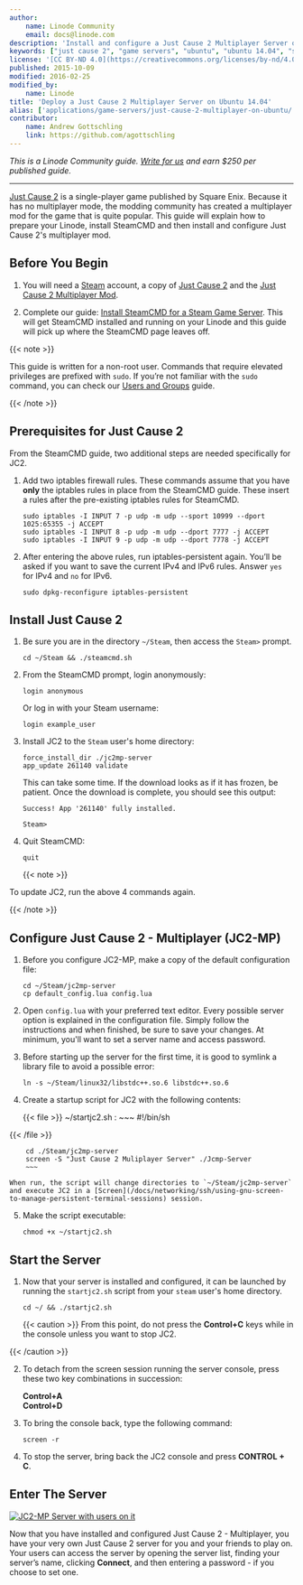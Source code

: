 ```yaml
---
author:
    name: Linode Community
    email: docs@linode.com
description: 'Install and configure a Just Cause 2 Multiplayer Server on Ubuntu 14.04.'
keywords: ["just cause 2", "game servers", "ubuntu", "ubuntu 14.04", "steamcmd", "steam", "multiplayer game server"]
license: '[CC BY-ND 4.0](https://creativecommons.org/licenses/by-nd/4.0)'
published: 2015-10-09
modified: 2016-02-25
modified_by:
    name: Linode
title: 'Deploy a Just Cause 2 Multiplayer Server on Ubuntu 14.04'
alias: ['applications/game-servers/just-cause-2-multiplayer-on-ubuntu/','applications/game-servers/deploy-just-cause-2-multiplayer-server-on-ubuntu/']
contributor:
    name: Andrew Gottschling
    link: https://github.com/agottschling
---
```


*This is a Linode Community guide. [Write for us](/docs/contribute) and earn $250 per published guide.*

<hr>

[Just Cause 2](http://www.justcause2.com/) is a single-player game published by Square Enix. Because it has no multiplayer mode, the modding community has created a multiplayer mod for the game that is quite popular. This guide will explain how to prepare your Linode, install SteamCMD and then install and configure Just Cause 2's multiplayer mod.

## Before You Begin

1.  You will need a [Steam](http://store.steampowered.com) account, a copy of [Just Cause 2](http://store.steampowered.com/app/8190/) and the [Just Cause 2 Multiplayer Mod](http://store.steampowered.com/app/259080/).

2.  Complete our guide: [Install SteamCMD for a Steam Game Server](/docs/applications/game-servers/install-steamcmd-for-a-steam-game-server). This will get SteamCMD installed and running on your Linode and this guide will pick up where the SteamCMD page leaves off.

{{< note >}}

This guide is written for a non-root user. Commands that require elevated privileges are prefixed with `sudo`. If you’re not familiar with the `sudo` command, you can check our [Users and Groups](/docs/tools-reference/linux-users-and-groups) guide.

{{< /note >}}

## Prerequisites for Just Cause 2

From the SteamCMD guide, two additional steps are needed specifically for JC2.

1.  Add two iptables firewall rules. These commands assume that you have **only** the iptables rules in place from the SteamCMD guide. These insert a rules after the pre-existing iptables rules for SteamCMD.

        sudo iptables -I INPUT 7 -p udp -m udp --sport 10999 --dport 1025:65355 -j ACCEPT
        sudo iptables -I INPUT 8 -p udp -m udp --dport 7777 -j ACCEPT
        sudo iptables -I INPUT 9 -p udp -m udp --dport 7778 -j ACCEPT

2.  After entering the above rules, run iptables-persistent again. You’ll be asked if you want to save the current IPv4 and IPv6 rules. Answer `yes` for IPv4 and `no` for IPv6.

        sudo dpkg-reconfigure iptables-persistent

## Install Just Cause 2

1.  Be sure you are in the directory `~/Steam`, then access the `Steam>` prompt.

        cd ~/Steam && ./steamcmd.sh

2.  From the SteamCMD prompt, login anonymously:

        login anonymous

    Or log in with your Steam username:

        login example_user

3.  Install JC2 to the `Steam` user's home directory:

        force_install_dir ./jc2mp-server
        app_update 261140 validate

    This can take some time. If the download looks as if it has frozen, be patient. Once the download is complete, you should see this output:

        Success! App '261140' fully installed.

        Steam>

4.  Quit SteamCMD:

        quit

    {{< note >}}

To update JC2, run the above 4 commands again.

{{< /note >}}

## Configure Just Cause 2 - Multiplayer (JC2-MP)

1.  Before you configure JC2-MP, make a copy of the default configuration file:

        cd ~/Steam/jc2mp-server
        cp default_config.lua config.lua

2.  Open `config.lua` with your preferred text editor. Every possible server option is explained in the configuration file. Simply follow the instructions and when finished, be sure to save your changes. At minimum, you'll want to set a server name and access password.

3.  Before starting up the server for the first time, it is good to symlink a library file to avoid a possible error:

        ln -s ~/Steam/linux32/libstdc++.so.6 libstdc++.so.6

4.  Create a startup script for JC2 with the following contents:

    {{< file >}}
~/startjc2.sh
:   ~~~
#!/bin/sh

{{< /file >}}

        cd ./Steam/jc2mp-server
        screen -S "Just Cause 2 Muliplayer Server" ./Jcmp-Server
        ~~~

    When run, the script will change directories to `~/Steam/jc2mp-server` and execute JC2 in a [Screen](/docs/networking/ssh/using-gnu-screen-to-manage-persistent-terminal-sessions) session.

5.  Make the script executable:

        chmod +x ~/startjc2.sh

## Start the Server

1.  Now that your server is installed and configured, it can be launched by running the `startjc2.sh` script from your `steam` user's home directory.

        cd ~/ && ./startjc2.sh

    {{< caution >}}
From this point, do not press the **Control+C** keys while in the console unless you want to stop JC2.

{{< /caution >}}

2.  To detach from the screen session running the server console, press these two key combinations in succession:

    **Control+A**<br>
    **Control+D**

3.  To bring the console back, type the following command:

        screen -r

4.  To stop the server, bring back the JC2 console and press **CONTROL + C**.

## Enter The Server

[![JC2-MP Server with users on it](/docs/assets/JC2running_resized.png)](/docs/assets/JC2running.png)

Now that you have installed and configured Just Cause 2 - Multiplayer, you have your very own Just Cause 2 server for you and your friends to play on. Your users can access the server by opening the server list, finding your server’s name, clicking **Connect**, and then entering a password - if you choose to set one.
